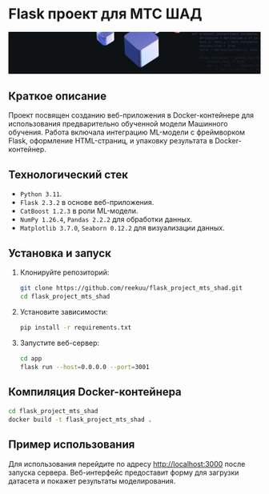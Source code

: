 # Flask проект для МТС ШАД

![logo-wide](docs/logo-wide.jpeg)

## Краткое описание

Проект посвящен созданию веб-приложения в Docker-контейнере для использования предварительно обученной модели Машинного обучения.
Работа включала интеграцию ML-модели с фреймворком Flask, оформление HTML-страниц, и упаковку результата в Docker-контейнер.

## Технологический стек

- `Python 3.11`.
- `Flask 2.3.2` в основе веб-приложения.
- `CatBoost 1.2.3` в роли ML-модели.
- `NumPy 1.26.4`, `Pandas 2.2.2` для обработки данных.
- `Matplotlib 3.7.0`, `Seaborn 0.12.2` для визуализации данных.

## Установка и запуск

1. Клонируйте репозиторий:
   ```bash
   git clone https://github.com/reekuu/flask_project_mts_shad.git
   cd flask_project_mts_shad
   ```
2. Установите зависимости:
   ```bash
   pip install -r requirements.txt
   ```

3. Запустите веб-сервер:
   ```bash
   cd app
   flask run --host=0.0.0.0 --port=3001
   ```

## Компиляция Docker-контейнера

```bash
cd flask_project_mts_shad
docker build -t flask_project_mts_shad .
```

## Пример использования
Для использования перейдите по адресу [http://localhost:3000](http://localhost:3000) после запуска сервера. Веб-интерфейс предоставит форму для загрузки датасета и покажет результаты моделирования.

